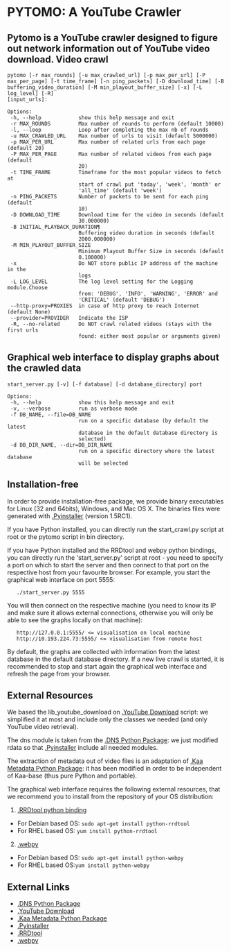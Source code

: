 # PYTOMO: A YouTube Crawler
Pytomo is a YouTube crawler designed to figure out network information out of
YouTube video download.
Video crawl
-----------
 ```
pytomo [-r max_rounds] [-u max_crawled_url] [-p max_per_url] [-P
max_per_page] [-t time_frame] [-n ping_packets] [-D download_time] [-B
buffering_video_duration] [-M min_playout_buffer_size] [-x] [-L log_level] [-R]
[input_urls]:

Options:
  -h, --help            show this help message and exit
  -r MAX_ROUNDS         Max number of rounds to perform (default 10000)
  -l, --loop            Loop after completing the max nb of rounds
  -u MAX_CRAWLED_URL    Max number of urls to visit (default 5000000)
  -p MAX_PER_URL        Max number of related urls from each page (default 20)
  -P MAX_PER_PAGE       Max number of related videos from each page (default
                        20)
  -t TIME_FRAME         Timeframe for the most popular videos to fetch at
                        start of crawl put 'today', 'week', 'month' or
                        'all_time' (default 'week')
  -n PING_PACKETS       Number of packets to be sent for each ping (default
                        10)
  -D DOWNLOAD_TIME      Download time for the video in seconds (default
                        30.000000)
  -B INITIAL_PLAYBACK_DURATION¶
                        Buffering video duration in seconds (default
                        2000.000000)
  -M MIN_PLAYOUT_BUFFER_SIZE
                        Minimum Playout Buffer Size in seconds (default
                        0.100000)
  -x                    Do NOT store public IP address of the machine in the
                        logs
  -L LOG_LEVEL          The log level setting for the Logging module.Choose
                        from: 'DEBUG', 'INFO', 'WARNING', 'ERROR' and
                        'CRITICAL' (default 'DEBUG')
  --http-proxy=PROXIES  in case of http proxy to reach Internet (default None)
  --provider=PROVIDER   Indicate the ISP
  -R, --no-related      Do NOT crawl related videos (stays with the first urls
                        found: either most popular or arguments given)
```
                         
Graphical web interface to display graphs about the crawled data
----------------------------------------------------------------
 ```
start_server.py [-v] [-f database] [-d database_directory] port

Options:
  -h, --help            show this help message and exit
  -v, --verbose         run as verbose mode
  -f DB_NAME, --file=DB_NAME
                        run on a specific database (by default the latest
                        database in the default database directory is
                        selected)
  -d DB_DIR_NAME, --dir=DB_DIR_NAME
                        run on a specific directory where the latest database
                        will be selected
 ```
Installation-free
-----------------
In order to provide installation-free package, we provide binary executables
for Linux (32 and 64bits), Windows, and Mac OS X.
The binaries files were generated with [.Pyinstaller](http://www.pyinstaller.org/) (version 1.5RC1).

If you have Python installed, you can directly run the start_crawl.py script at
root or the pytomo script in bin directory.

If you have Python installed and the RRDtool and webpy python bindings, you can
directly run the 'start_server.py' script at root - you need to specify a port
on which to start the server and then connect to that port on the respective
host from your favourite browser. For example, you start the graphical web
interface on port 5555:
 ```
    ./start_server.py 5555
 ```
You will then connect on the respective machine (you need to know its IP and
make sure it allows external connections, otherwise you will only be able to
see the graphs locally on that machine):
 ```
    http://127.0.0.1:5555/ <= visualisation on local machine
    http://10.193.224.73:5555/ <= visualisation from remote host
 ```
By default, the graphs are collected with information from the latest database
in the default database directory. If a new live crawl is started, it is
recommended to stop and start again the graphical web interface and refresh the
page from your browser.

External Resources
------------------
We based the lib_youtube_download on [.YouTube Download](http://rg3.github.com/youtube-dl/) script: we simplified
it at most and include only the classes we needed (and only YouTube video retrieval).

The dns module is taken from the [.DNS Python Package](http://pypi.python.org/pypi/dnspython): we just modified rdata
so that [.Pyinstaller](http://www.pyinstaller.org) include all needed modules.

The extraction of metadata out of video files is an adaptation of [.Kaa Metadata
Python Package](http://packages.debian.org/sid/python-kaa-metadata): it has been modified in order to be independent of Kaa-base
(thus pure Python and portable).

The graphical web interface requires the following external resources, that we recommend you to install from the repository
 of your OS distribution: 
 
1. [.RRDtool python binding](http://oss.oetiker.ch/rrdtool/download.en.html)
  * For Debian based OS: ``` sudo apt-get install python-rrdtool ```
  * For RHEL based OS: ```yum install python-rrdtool  ```
2. [.webpy](http://webpy.org/download)
  * For Debian based OS: ```sudo apt-get install python-webpy```
  * For RHEL based OS:```yum install python-webpy```

External Links
--------------

* [.DNS Python Package](http://pypi.python.org/pypi/dnspython)
* [.YouTube Download](http://rg3.github.com/youtube-dl/)
* [.Kaa Metadata Python Package](http://packages.debian.org/sid/python-kaa-metadata)
* [.Pyinstaller](http://www.pyinstaller.org/)
* [.RRDtool](http://oss.oetiker.ch/rrdtool/)
* [.webpy](http://webpy.org/)
